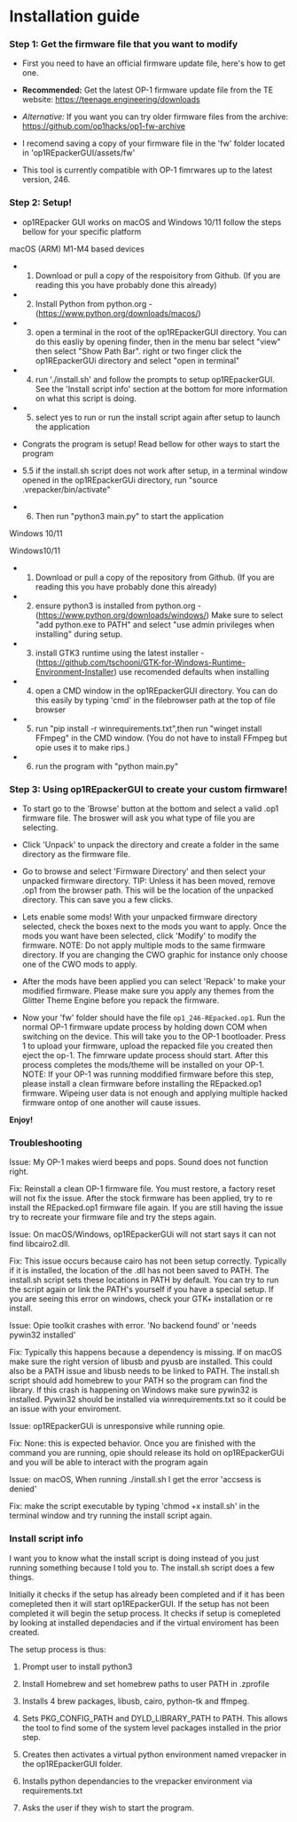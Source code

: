# Installation guide

### Step 1: Get the firmware file that you want to modify
- First you need to have an official firmware update file, here's how to get one.

- **Recommended:** Get the latest OP-1 firmware update file from the TE website: https://teenage.engineering/downloads

- *Alternative:* If you want you can try older firmware files from the archive: https://github.com/op1hacks/op1-fw-archive

- I recomend saving a copy of your firmware file in the 'fw' folder located in 'op1REpackerGUI/assets/fw'

- This tool is currently compatible with OP-1 fimrwares up to the latest version, 246.

### Step 2: Setup! 
- op1REpacker GUI works on macOS and Windows 10/11 follow the steps bellow for your specific platform 


macOS (ARM) M1-M4 based devices 

- 1. Download or pull a copy of the respoisitory from Github. (If you are reading this you have probably done this already)

- 2. Install Python from python.org - (https://www.python.org/downloads/macos/)

- 3. open a terminal in the root of the op1REpackerGUI directory. You can do this easliy by opening finder, then in the menu bar select "view" then select "Show Path Bar". right or two finger click the op1REpackerGUi directory and select "open in terminal" 
 
- 4. run './install.sh' and follow the prompts to setup op1REpackerGUI. 
See the 'Install script info' section at the bottom for more information on what this script is doing. 

- 5. select yes to run or run the install script again after setup to launch the application 

- Congrats the program is setup! Read bellow for other ways to start the program 

- 5.5 if the install.sh script does not work after setup, in a terminal window opened in the op1REpackerGUi directory, run "source .vrepacker/bin/activate"

- 6. Then run "python3 main.py" to start the application 


Windows 10/11 

Windows10/11 

- 1. Download or pull a copy of the repository from Github. (If you are reading this you have probably done this already)

- 2. ensure python3 is installed from python.org - (https://www.python.org/downloads/windows/) Make sure to select "add python.exe to PATH" and select "use admin privileges when installing" during setup. 

- 3. install GTK3 runtime using the latest installer - (https://github.com/tschoonj/GTK-for-Windows-Runtime-Environment-Installer) use recomended defaults when installing

- 4. open a CMD window in the op1REpackerGUI directory. You can do this easily by typing 'cmd' in the filebrowser path at the top of file browser

- 5. run "pip install -r winrequirements.txt",then run "winget install FFmpeg" in the CMD window. (You do not have to install FFmpeg but opie uses it to make rips.)

- 6. run the program with "python main.py" 


### Step 3: Using op1REpackerGUI to create your custom firmware!
- To start go to the 'Browse' button at the bottom and select a valid .op1 firmware file. The broswer will ask you what type of file you are selecting. 

- Click 'Unpack' to unpack the directory and create a folder in the same directory as the firmware file. 

- Go to browse and select 'Firmware Directory' and then select your unpacked firmware directory. TIP: Unless it has been moved, remove .op1 from the browser path. This will be the location of the unpacked directory. This can save you a few clicks. 

- Lets enable some mods! With your unpacked firmware directory selected, check the boxes next to the mods you want to apply. Once the mods you want have been selected, click 'Modify' to modify the firmware. NOTE: Do not apply multiple mods to the same firmware directory. If you are changing the CWO graphic for instance only choose one of the CWO mods to apply. 

- After the mods have been applied you can select 'Repack' to make your modified firmware. Please make sure you apply any themes from the Glitter Theme Engine before you repack the firmware. 

- Now your 'fw' folder should have the file `op1_246-REpacked.op1`. Run the normal OP-1 firmware update process by holding down COM when switching on the device. This will take you to the OP-1 bootloader. Press 1 to upload your firmware, upload the repacked file you created then eject the op-1. The fimrware update process should start. After this process completes the mods/theme will be installed on your OP-1. NOTE: If your OP-1 was running moddified firmware before this step, please install a clean firmware before installing the REpacked.op1 firmware. Wipeing user data is not enough and applying multiple hacked firmware ontop of one another will cause issues. 


**Enjoy!**

### Troubleshooting

Issue: My OP-1 makes wierd beeps and pops. Sound does not function right. 

Fix: Reinstall a clean OP-1 firmware file. You must restore, a factory reset will not fix the issue. After the stock firmware has been applied, try to re install 
the REpacked.op1 firmware file again. If you are still having the issue try to recreate your firmware file and try the steps again. 

Issue: On macOS/Windows, op1REpackerGUi will not start says it can not find libcairo2.dll. 

Fix: This issue occurs because cairo has not been setup correctly. Typically if it is installed, the location of the .dll has not been saved to PATH. The install.sh script sets these locations in PATH by default. You can try to run the script again or link the PATH's yourself if you have a special setup. If you are seeing this error on windows, check your GTK+ installation or re install.

Issue: Opie toolkit crashes with error. 'No backend found' or 'needs pywin32 installed'

Fix: Typically this happens because a dependency is missing. If on macOS make sure the right version of libusb and pyusb are installed. This could also be a PATH issue and libusb needs to be linked to PATH. The install.sh script should add homebrew to your PATH so the program can find the library. If this crash is happening on Windows make sure pywin32 is installed. Pywin32 should be installed via winrequirements.txt so it could be an issue with your enviroment.  

Issue: op1REpackerGUi is unresponsive while running opie. 

Fix: None: this is expected behavior. Once you are finished with the command you are running, opie should release its hold on op1REpackerGUi and you will be able to interact with the program again

Issue: on macOS, When running ./install.sh I get the error 'accsess is denied' 

Fix: make the script executable by typing 'chmod +x install.sh' in the terminal window and try running the install script again. 

### Install script info 

I want you to know what the install script is doing instead of you just running something because I told you to. The install.sh script does a few things. 

Initially it checks if the setup has already been completed and if it has been comepleted then it will start op1REpackerGUI. If the setup has not been completed it will begin the setup process. It checks if setup is comepleted by looking at installed dependacies and if the virtual enviroment has been created. 

The setup process is thus: 

1. Prompt user to install python3 

2. Install Homebrew and set homebrew paths to user PATH in .zprofile 

3. Installs 4 brew packages, libusb, cairo, python-tk and ffmpeg. 

4. Sets PKG_CONFIG_PATH and DYLD_LIBRARY_PATH to PATH. This allows the tool to find some of the system level packages installed in the prior step. 

5. Creates then activates a virtual python environment named vrepacker in the op1REpackerGUI folder. 

6. Installs python dependancies to the vrepacker environment via requirements.txt 

7. Asks the user if they wish to start the program. 


